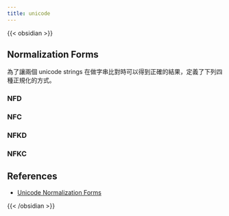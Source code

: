 ```yaml
---
title: unicode
---
```


{{< obsidian >}}

## Normalization Forms

為了讓兩個 unicode strings 在做字串比對時可以得到正確的結果，定義了下列四種正規化的方式。

### NFD

### NFC

### NFKD

### NFKC

## References

- [Unicode Normalization Forms](https://unicode.org/reports/tr15/)

{{< /obsidian >}}

